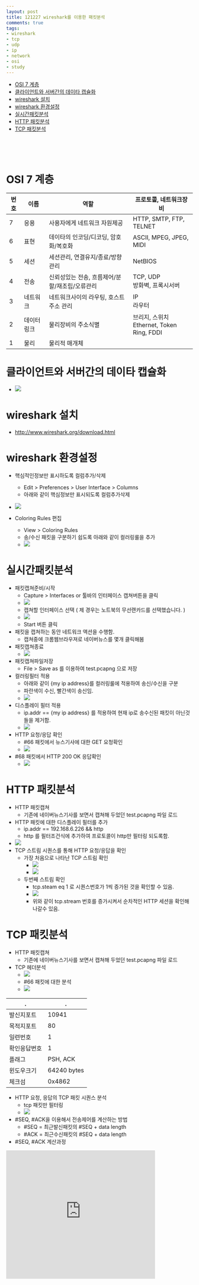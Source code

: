 ```yaml
---
layout: post
title: 121227 wireshark를 이용한 패킷분석
comments: true
tags:
- wireshark
- tcp
- udp
- ip
- network
- osi
- study
---
```


<!-- TOC -->

- [OSI 7 계층](#osi-7-계층)
- [클라이언트와 서버간의 데이타 캡슐화](#클라이언트와-서버간의-데이타-캡슐화)
- [wireshark 설치](#wireshark-설치)
- [wireshark 환경설정](#wireshark-환경설정)
- [실시간패킷분석](#실시간패킷분석)
- [HTTP 패킷분석](#http-패킷분석)
- [TCP 패킷분석](#tcp-패킷분석)

<!-- /TOC -->


<br>
<br>
<br>

# OSI 7 계층
| 번호 | 이름 | 역할 | 프로토콜, 네트워크장비 |
|---|---|---|---|
| 7 | 응용 | 사용자에게 네트워크 자원제공 | HTTP, SMTP, FTP, TELNET |
| 6 | 표현 | 데이타의 인코딩/디코딩, 암호화/복호화 | ASCII, MPEG, JPEG, MIDI |
| 5 | 세션 | 세션관리, 연결유지/종료/방향관리 | NetBIOS |
| 4 | 전송 | 신뢰성있는 전송, 흐름제어/분할/재조립/오류관리 | TCP, UDP <br>방화벽, 프록시서버 | 
| 3 | 네트워크 | 네트워크사이의 라우팅, 호스트 주소 관리 | IP <br> 라우터 |
| 2 | 데이터링크 | 물리장비의 주소식별 | 브리지, 스위치 <br> Ethernet, Token Ring, FDDI |
| 1 | 물리 | 물리적 매개체 |   |


# 클라이언트와 서버간의 데이타 캡슐화
- ![](https://s26.postimg.org/mi37q5emx/screenshot_76.png)

# wireshark 설치
- http://www.wireshark.org/download.html

# wireshark 환경설정
- 핵심적인정보만 표시하도록 컬럼추가/삭제
    - Edit > Preferences > User Interface > Columns
    - 아래와 같이 핵심정보만 표시되도록 컬럼추가삭제
- ![](https://s26.postimg.org/bjry7yq1l/screenshot_76.png)

- Coloring Rules 편집
    - View > Coloring Rules
    - 송/수신 패킷을 구분하기 쉽도록 아래와 같이 컬러링룰을 추가
    - ![](https://s26.postimg.org/3tl62tnq1/screenshot_76.png)

# 실시간패킷분석
- 패킷캡쳐준비/시작
    - Capture > Interfaces or 툴바의 인터페이스 캡쳐버튼을 클릭
    - ![](https://s26.postimg.org/scn7k4s49/screenshot_76.png)
    - 캡쳐할 인터페이스 선택 ( 제 경우는 노트북의 무선랜카드를 선택했습니다. )
    - ![](https://s26.postimg.org/ao02695qx/screenshot_76.png)
    - Start 버튼 클릭
- 패킷을 캡쳐하는 동안 네트워크 액션을 수행함.
    - 캡쳐중에 크롬웹브라우져로 네이버뉴스를 몇개 클릭해봄
- 패킷캡쳐종료
    - ![](https://s26.postimg.org/r0a3vzk2h/screenshot_76.png)
- 패킷캡쳐파일저장
    - File > Save as 를 이용하여 test.pcapng 으로 저장
- 컬러링필터 적용
    - 아래와 같이 {my ip address}를 컬러링룰에 적용하여 송신/수신을 구분
    - 파란색이 수신, 빨간색이 송신임.
    - ![](https://s26.postimg.org/b3bbz9ro9/screenshot_76.png)
- 디스플레이 필터 적용
    - ip.addr == {my ip address} 를 적용하여 현재 ip로 송수신된 패킷이 아닌것들을 제거함.
    - ![](https://s26.postimg.org/4qw6pfom1/screenshot_76.png)
- HTTP 요청/응답 확인
    - #66 패킷에서 뉴스기사에 대한 GET 요청확인
    - ![](https://s26.postimg.org/qel4zvp09/screenshot_76.png)
- #68 패킷에서 HTTP 200 OK 응답확인
    - ![](https://s26.postimg.org/5vq8utb2x/screenshot_76.png)


# HTTP 패킷분석
- HTTP 패킷캡쳐
    - 기존에 네이버뉴스기사를 보면서 캡쳐해 두었던 test.pcapng 파일 로드
- HTTP 패킷에 대한 디스플레이 필터를 추가
    - ip.addr == 192.168.6.226 && http
    - http 를 필터조건식에 추가하여 프로토콜이 http만 필터링 되도록함.
- ![](https://s26.postimg.org/hm46c73vd/screenshot_76.png)
- TCP 스트림 시퀀스를 통해 HTTP 요청/응답을 확인
    - 가장 처음으로 나타난 TCP 스트림 확인
        - ![](https://s26.postimg.org/5mso4vyah/screenshot_76.png)
        - ![](https://s26.postimg.org/6qcsguixl/screenshot_76.png)
    - 두번째 스트림 확인
        - tcp.steam eq 1 로 시퀀스번호가 1씩 증가된 것을 확인할 수 있음.
        - ![](https://s26.postimg.org/gb1h0uel5/screenshot_76.png)
        - 위와 같이 tcp.stream 번호를 증가시켜서 순차적인 HTTP 세션을 확인해 나갈수 있음.
    



# TCP 패킷분석
- HTTP 패킷캡쳐
    - 기존에 네이버뉴스기사를 보면서 캡쳐해 두었던 test.pcapng 파일 로드
- TCP 헤더분석
    - ![](https://s26.postimg.org/sqy6ul7x5/screenshot_76.png)
    - #66 패킷에 대한 분석
    - ![](https://s26.postimg.org/wolgjzuqh/screenshot_76.png)

| . | . |
|---|---|
| 발신지포트 | 10941 |
| 목적지포트 | 80 |
| 일련번호 | 1 |
| 확인응답번호 | 1 |
| 플래그 | PSH, ACK | 
| 윈도우크기 | 64240 bytes |
| 체크섬 | 0x4862 |

- HTTP 요청, 응답의 TCP 패킷 시퀀스 분석
    - tcp 패킷만 필터링
    - ![](https://s26.postimg.org/s3za52b15/screenshot_76.png)
- #SEQ, #ACK을 이용해서 전송제어를 계산하는 방법
    - #SEQ = 최근발신패킷의 #SEQ + data length
    - #ACK = 최근수신패킷의 #SEQ + data length
- #SEQ, #ACK 계산과정


<iframe src="https://onedrive.live.com/embed?cid=38EA1C4FEB17A7B9&resid=38EA1C4FEB17A7B9%2137191&authkey=AMqjDpdJNH8IJ0w&em=2" width="402" height="346" frameborder="0" scrolling="no"></iframe>